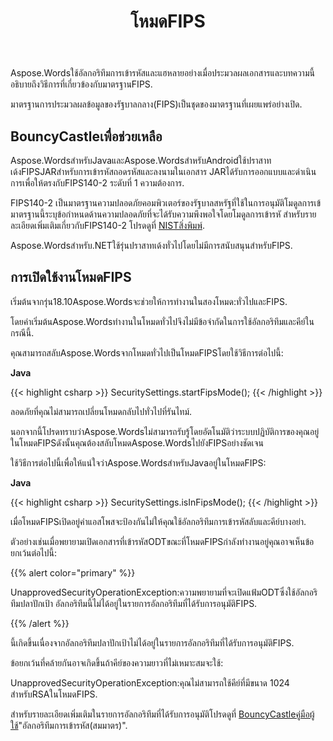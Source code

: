 ﻿---
title: โหมดFIPS
second_title: Aspose.WordsสำหรับJava
articleTitle: โหมดFIPS
linktitle: โหมดFIPS
description: "Aspose.WordsสำหรับJavaใช้อัลกอริทึมการเข้ารหัสและแฮหลายอย่างเมื่อประมวลผลเอกสารเพื่อให้สอดคล้องกับมาตรฐานFIPS."
type: docs
weight: 80
url: /th/java/fips-mode/
timestamp: 2024-05-08-10-19-58
---

Aspose.Wordsใช้อัลกอริทึมการเข้ารหัสและแฮหลายอย่างเมื่อประมวลผลเอกสารและบทความนี้อธิบายถึงวิธีการที่เกี่ยวข้องกับมาตรฐานFIPS.

มาตรฐานการประมวลผลข้อมูลของรัฐบาลกลาง(FIPS)เป็นชุดของมาตรฐานที่เผยแพร่อย่างเปิด.

## BouncyCastleเพื่อช่วยเหลือ

Aspose.WordsสำหรับJavaและAspose.WordsสำหรับAndroidใช้ปราสาทเด้งFIPSJARสำหรับการเข้ารหัสถอดรหัสและลงนามในเอกสาร JARได้รับการออกแบบและดำเนินการเพื่อให้ตรงกับFIPS140-2 ระดับที่ 1 ความต้องการ.

FIPS140-2 เป็นมาตรฐานความปลอดภัยคอมพิวเตอร์ของรัฐบาลสหรัฐที่ใช้ในการอนุมัติโมดูลการเข้ มาตรฐานนี้ระบุข้อกำหนดด้านความปลอดภัยที่จะได้รับความพึงพอใจโดยโมดูลการเข้ารหั สำหรับรายละเอียดเพิ่มเติมเกี่ยวกับFIPS140-2 โปรดดูที่ [NISTสิ่งพิมพ์](https://www.nist.gov/publications/security-requirements-cryptographic-modules-includes-change-notices-1232002?pub_id=902003).

Aspose.Wordsสำหรับ.NETใช้รุ่นปราสาทเด้งทั่วไปโดยไม่มีการสนับสนุนสำหรับFIPS.

## การเปิดใช้งานโหมดFIPS

เริ่มต้นจากรุ่น18.10Aspose.Wordsจะช่วยให้การทำงานในสองโหมด:ทั่วไปและFIPS.

โดยค่าเริ่มต้นAspose.Wordsทำงานในโหมดทั่วไปจึงไม่มีข้อจำกัดในการใช้อัลกอริทึมและคีย์ในกรณีนี้.

คุณสามารถสลับAspose.Wordsจากโหมดทั่วไปเป็นโหมดFIPSโดยใช้วิธีการต่อไปนี้:

**Java**

{{< highlight csharp >}}
SecuritySettings.startFipsMode();
{{< /highlight >}}

ลอดภัยที่คุณไม่สามารถเปลี่ยนโหมดกลับไปทั่วไปที่รันไทม์.

นอกจากนี้โปรดทราบว่าAspose.Wordsไม่สามารถรับรู้โดยอัตโนมัติว่าระบบปฏิบัติการของคุณอยู่ในโหมดFIPSดังนั้นคุณต้องสลับโหมดAspose.WordsไปยังFIPSอย่างชัดเจน

ใช้วิธีการต่อไปนี้เพื่อให้แน่ใจว่าAspose.WordsสำหรับJavaอยู่ในโหมดFIPS:

**Java**

{{< highlight csharp >}}
SecuritySettings.isInFipsMode();
{{< /highlight >}}

เมื่อโหมดFIPSเปิดอยู่คำแอสโพสจะป้องกันไม่ให้คุณใช้อัลกอริทึมการเข้ารหัสลับและคีย์บางอย่า.

ตัวอย่างเช่นเมื่อพยายามเปิดเอกสารที่เข้ารหัสODTขณะที่โหมดFIPSกำลังทำงานอยู่คุณอาจเห็นข้อยกเว้นต่อไปนี้:

{{% alert color="primary" %}}

UnapprovedSecurityOperationException:ความพยายามที่จะเปิดแฟ้มODTซึ่งใช้อัลกอริทึมปลาปักเป้า อัลกอริทึมนี้ไม่ได้อยู่ในรายการอัลกอริทึมที่ได้รับการอนุมัติFIPS.

{{% /alert %}}

นี้เกิดขึ้นเนื่องจากอัลกอริทึมปลาปักเป้าไม่ได้อยู่ในรายการอัลกอริทึมที่ได้รับการอนุมัติFIPS.

ข้อยกเว้นที่คล้ายกันอาจเกิดขึ้นถ้าคีย์ของความยาวที่ไม่เหมาะสมจะใช้:

UnapprovedSecurityOperationException:คุณไม่สามารถใช้คีย์ที่มีขนาด 1024 สำหรับRSAในโหมดFIPS.

สำหรับรายละเอียดเพิ่มเติมในรายการอัลกอริทึมที่ได้รับการอนุมัติโปรดดูที่ [BouncyCastleคู่มือผู้ใช้](https://downloads.bouncycastle.org/fips-java/docs/BC-FJA-UserGuide-1.0.1.pdf)"อัลกอริทึมการเข้ารหัส(สมมาตร)".


